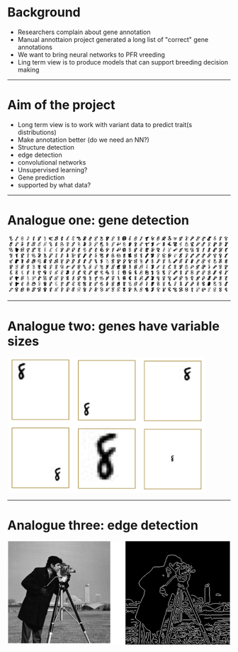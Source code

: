# Background

* Researchers complain about gene annotation
* Manual annottaion project generated a long list of "correct" gene annotations
* We want to bring neural networks to PFR vreeding
* Ling term view is to produce models that can support breeding decision making

---

# Aim of the project

* Long term view is to work with variant data to predict trait(s distributions)
* Make annotation better (do we need an NN?) 
* Structure detection
 * edge detection
 * convolutional networks
 * Unsupervised learning?
* Gene prediction
 * supported by what data? 


---

# Analogue one: gene detection 

![edge](assets/handwritten.png)

---

# Analogue two: genes have variable sizes

![edge](assets/variability.png)

---

# Analogue three: edge detection

![edge](assets/edge2.png)


